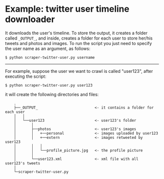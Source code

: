 
# Example: twitter user timeline downloader

It downloads the user's timeline. To store the output, it creates a folder called `_OUTPUT_`, and inside, creates a folder for each user to store her/his tweets and photos and images. To run the script you just need to specify the user name as an argument, as follows:

````
$ python scraper-twitter-user.py username
````
---

For example, suppose the user we want to crawl is called "user123", after executing the script:

````
$ python scraper-twitter-user.py user123
````

it  will create the following directories and files:

```
    .
    ├──_OUTPUT_                          <- it contains a folder for each user
    │   │
    │   └──user123                       <- user123's folder
    │       │
    │       ├──photos                    <- user123's images
    │       │   +──personal              <- images uploaded by user123
    │       │   +──extern                <- images retweeted by user123
    │       │   │
    │       │   └──profile_picture.jpg   <- the profile picture
    │       │
    │       └──user123.xml               <- xml file with all user123's tweets
    │
    └─scraper-twitter-user.py
```
